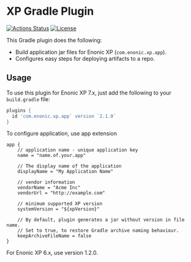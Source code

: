 # XP Gradle Plugin

[![Actions Status](https://github.com/enonic/xp-gradle-plugin/workflows/Gradle%20Build/badge.svg)](https://github.com/enonic/xp-gradle-plugin/actions)
[![License](https://img.shields.io/github/license/enonic/xp-gradle-plugin.svg)](http://www.apache.org/licenses/LICENSE-2.0.html)

This Gradle plugin does the following:

* Build application jar files for Enonic XP (`com.enonic.xp.app`).
* Configures easy steps for deploying artifacts to a repo.

## Usage

To use this plugin for Enonic XP 7.x, just add the following to your `build.gradle` file:

```gradle
plugins {
  id 'com.enonic.xp.app` version `2.1.0`
}
```

To configure application, use app extension
```
app {
    // application name - unique application key
    name = "name.of.your.app"
    
    // The display name of the application
    displayName = "My Application Name"
    
    // vendor information
    vendorName = "Acme Inc"
    vendorUrl = "http://example.com"
    
    // minimum supported XP version
    systemVersion = "${xpVersion}"
    
    // By default, plugin generates a jar without version in file name.
    // Set to true, to restore Gradle archive naming behaviour.
    keepArchiveFileName = false
}
```

For Enonic XP 6.x, use version 1.2.0.
